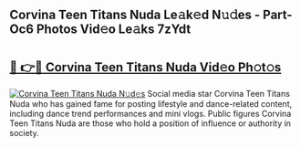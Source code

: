 ## Corvina Teen Titans Nuda Le𝚊k𝚎d N𝚞𝚍es - Part-Oc6 Photos Vid𝚎o Le𝚊ks 7zYdt

# <h2><a href="http://fbfhtdl.evod.top/?m=Corvina+Teen+Titans+Nuda">🔗 👉🔴 Corvina Teen Titans Nuda Vid𝚎o Ph𝚘t𝚘s</a></h2>

[![Corvina Teen Titans Nuda N𝚞d𝚎s](https://i.imgur.com/8V9OHl7.gif)](http://fbfhtdl.evod.top/?m=Corvina+Teen+Titans+Nuda)
Social media star Corvina Teen Titans Nuda who has gained fame for posting lifestyle and dance-related content, including dance trend performances and mini vlogs. Public figures Corvina Teen Titans Nuda are those who hold a position of influence or authority in society. 
